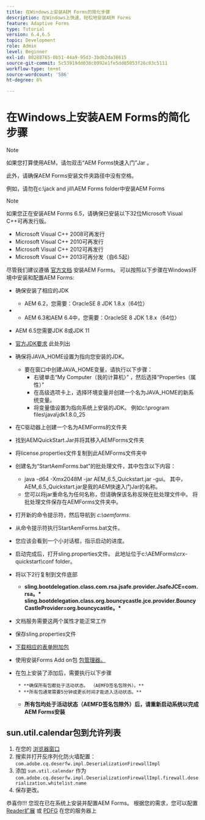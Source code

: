 ```yaml
---
title: 在Windows上安装AEM Forms的简化步骤
description: 在Windows上快速、轻松地安装AEM Forms
feature: Adaptive Forms
type: Tutorial
version: 6.4,6.5
topic: Development
role: Admin
level: Beginner
exl-id: 80288765-0b51-44a9-95d3-3bdb2da38615
source-git-commit: 5c53919dd038c0992e1fe5dd85053f26c03c5111
workflow-type: tm+mt
source-wordcount: '586'
ht-degree: 6%

---
```


# 在Windows上安装AEM Forms的简化步骤

>[!NOTE]
>
>如果您打算使用AEM，请勿双击“AEM Forms快速入门”Jar 。
>
>此外，请确保AEM Forms安装文件夹路径中没有空格。
>
>例如，请勿在c:\jack and jill\AEM Forms folder中安装AEM Forms

>[!NOTE]
>
>如果您正在安装AEM Forms 6.5，请确保已安装以下32位Microsoft Visual C++可再发行版。
>
>* Microsoft Visual C++ 2008可再发行
>* Microsoft Visual C++ 2010可再发行
>* Microsoft Visual C++ 2012可再发行
>* Microsoft Visual C++ 2013可再分发（自6.5起）


尽管我们建议遵循 [官方文档](https://helpx.adobe.com/cn/experience-manager/6-3/forms/using/installing-configuring-aem-forms-osgi.html) 安装AEM Forms。 可以按照以下步骤在Windows环境中安装和配置AEM Forms:

* 确保安装了相应的JDK
   * AEM 6.2，您需要：OracleSE 8 JDK 1.8.x（64位）
* 
   * AEM 6.3和AEM 6.4中，您需要：OracleSE 8 JDK 1.8.x（64位）
* AEM 6.5您需要JDK 8或JDK 11
* [官方JDK要求](https://experienceleague.adobe.com/docs/experience-manager-65/deploying/introduction/technical-requirements.html?lang=zh-Hans) 此处列出
* 确保将JAVA_HOME设置为指向您安装的JDK。
   * 要在窗口中创建JAVA_HOME变量，请执行以下步骤：
      * 右键单击“My Computer（我的计算机）” ，然后选择“Properties（属性）”
      * 在高级选项卡上，选择环境变量并创建一个名为JAVA_HOME的新系统变量。
      * 将变量值设置为指向系统上安装的JDK。 例如c:\program files\java\jdk1.8.0_25

* 在C驱动器上创建一个名为AEMForms的文件夹
* 找到AEMQuickStart.Jar并将其移入AEMForms文件夹
* 将license.properties文件复制到此AEMForms文件夹中
* 创建名为“StartAemForms.bat”的批处理文件，其中包含以下内容：
   * java -d64 -Xmx2048M -jar AEM_6.5_Quickstart.jar -gui。 其中，AEM_6.5_Quickstart.jar是我的AEM快速入门Jar的名称。
   * 您可以将jar重命名为任何名称，但请确保该名称反映在批处理文件中。 将批处理文件保存在AEMForms文件夹中。

* 打开新的命令提示符，然后导航到 _c:\aemforms_.

* 从命令提示符执行StartAemForms.bat文件。

* 您应该会看到一个小对话框，指示启动的进度。

* 启动完成后，打开sling.properties文件。 此地址位于c:\AEMForms\crx-quickstart\conf folder。

* 将以下2行复制到文件底部
   * **sling.bootdelegation.class.com.rsa.jsafe.provider.JsafeJCE=com.rsa。&#42;** **sling.bootdelegation.class.org.bouncycastle.jce.provider.BouncyCastleProvider=org.bouncycastle。&#42;**
* 文档服务需要这两个属性才能正常工作
* 保存sling.properties文件
* [下载相应的表单附加包](https://experienceleague.adobe.com/docs/experience-manager-release-information/aem-release-updates/forms-updates/aem-forms-releases.html?lang=en)
* 使用安装Forms Add on包 [包管理器。](http://localhost:4502/crx/packmgr/index.jsp)
* 在包上安装了添加后，需要执行以下步骤

       * **确保所有包都处于活动状态。 （AEMFD签名包除外）。**
       * **所有包通常需要5分钟或更长时间才能进入活动状态。**
   
   * **所有包均处于活动状态（AEMFD签名包除外）后，请重新启动系统以完成AEM Forms安装**

## sun.util.calendar包到允许列表

1. 在您的 [浏览器窗口](http://localhost:4502/system/console/configMgr)
2. 搜索并打开反序列化防火墙配置： `com.adobe.cq.deserfw.impl.DeserializationFirewallImpl`
3. 添加 `sun.util.calendar` 作为 `com.adobe.cq.deserfw.impl.DeserializationFirewallImpl.firewall.deserialization.whitelist.name`
4. 保存更改。

恭喜你!!! 您现在已在系统上安装并配置AEM Forms。
根据您的需求，您可以配置  [Reader扩展](https://experienceleague.adobe.com/docs/experience-manager-learn/forms/document-services/configuring-reader-extension-osgi.html?lang=en) 或 [ PDFG](https://experienceleague.adobe.com/docs/experience-manager-64/forms/install-aem-forms/osgi-installation/install-configure-document-services.html?lang=zh-Hans) 在您的服务器上
